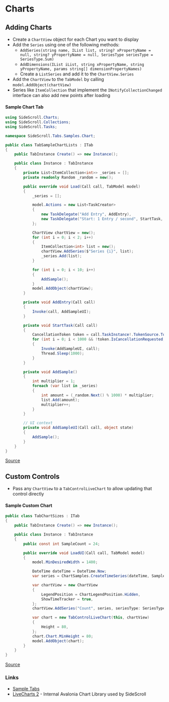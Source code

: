# Charts

## Adding Charts
* Create a `ChartView` object for each Chart you want to display
* Add the `Series` using one of the following methods:
  - `AddSeries(string name, IList list, string? xPropertyName = null, string? yPropertyName = null, SeriesType seriesType = SeriesType.Sum)`
  - `AddDimensions(IList iList, string xPropertyName, string yPropertyName, params string[] dimensionPropertyNames)`
  - Create a `ListSeries` and add it to the `ChartView.Series`
* Add the `ChartView` to the `TabModel` by calling `model.AddObject(chartView)`
* Series like `ItemCollection` that implement the `INotifyCollectionChanged` interface can also add new points after loading

#### Sample Chart Tab
```csharp
using SideScroll.Charts;
using SideScroll.Collections;
using SideScroll.Tasks;

namespace SideScroll.Tabs.Samples.Chart;

public class TabSampleChartLists : ITab
{
	public TabInstance Create() => new Instance();

	public class Instance : TabInstance
	{
		private List<ItemCollection<int>> _series = [];
		private readonly Random _random = new();

		public override void Load(Call call, TabModel model)
		{
			_series = [];

			model.Actions = new List<TaskCreator>
			{
				new TaskDelegate("Add Entry", AddEntry),
				new TaskDelegate("Start: 1 Entry / second", StartTask, true),
			};

			ChartView chartView = new();
			for (int i = 0; i < 2; i++)
			{
				ItemCollection<int> list = new();
				chartView.AddSeries($"Series {i}", list);
				_series.Add(list);
			}

			for (int i = 0; i < 10; i++)
			{
				AddSample();
			}
			model.AddObject(chartView);
		}

		private void AddEntry(Call call)
		{
			Invoke(call, AddSampleUI);
		}

		private void StartTask(Call call)
		{
			CancellationToken token = call.TaskInstance!.TokenSource.Token;
			for (int i = 0; i < 1000 && !token.IsCancellationRequested; i++)
			{
				Invoke(AddSampleUI, call);
				Thread.Sleep(1000);
			}
		}

		private void AddSample()
		{
			int multiplier = 1;
			foreach (var list in _series)
			{
				int amount = (_random.Next() % 1000) * multiplier;
				list.Add(amount);
				multiplier++;
			}
		}

		// UI context
		private void AddSampleUI(Call call, object state)
		{
			AddSample();
		}
	}
}
```
[Source](../../Libraries/SideScroll.Tabs.Samples/Chart/TabSampleChartLists.cs)

## Custom Controls
- Pass any `ChartView` to a `TabControlLiveChart` to allow updating that control directly

#### Sample Custom Chart
```csharp
public class TabChartSizes : ITab
{
	public TabInstance Create() => new Instance();

	public class Instance : TabInstance
	{
		public const int SampleCount = 24;

		public override void LoadUI(Call call, TabModel model)
		{
			model.MinDesiredWidth = 1400;

			DateTime dateTime = DateTime.Now;
			var series = ChartSamples.CreateTimeSeries(dateTime, SampleCount);

			var chartView = new ChartView
			{
				LegendPosition = ChartLegendPosition.Hidden,
				ShowTimeTracker = true,
			};
			chartView.AddSeries("Count", series, seriesType: SeriesType.Average);

			var chart = new TabControlLiveChart(this, chartView)
			{
				Height = 80,
			};
			chart.Chart.MinHeight = 80;
			model.AddObject(chart);
		}
	}
}
```
[Source](../../Programs/SideScroll.Start.Avalonia/Charts/TabChartSizes.cs)

### Links
- [Sample Tabs](../../Libraries/SideScroll.Tabs.Samples/Chart/TabSampleCharts.cs)
- [LiveCharts 2](https://livecharts.dev/) - Internal Avalonia Chart Library used by SideScroll